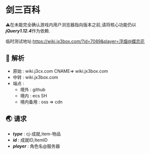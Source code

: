 # 剑三百科
⚠️在未能完全确认游戏内用户浏览器指向版本之前,请将核心功能仍以***jQuery1.12.4***作为依赖.

临时测试地址:https://wiki.jx3box.com/?id=7089&player=浮烟@蝶恋花

## 🚀 解析
+ 原始 : wiki.j3cx.com  CNAME=> wiki.jx3box.com
+ 中转 : wiki.jx3box.com
+ 端点 : 
    + 境外 : github
    + 境内 : ecs SH
    + 境内备用 : oss => cdn

## 🌏 请求
+ ***type*** : cj-成就,item-物品
+ ***id*** : 成就ID,ItemID
+ ***player*** : 角色名@服务器